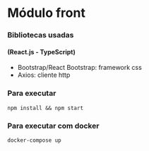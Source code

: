 # Módulo front

### Bibliotecas usadas
#### (React.js - TypeScript)
- Bootstrap/React Bootstrap: framework css
- Axios: cliente http

### Para executar
```
npm install && npm start
``` 

### Para executar com docker
```
docker-compose up
``` 